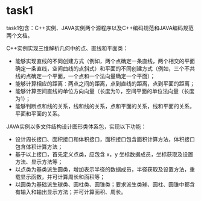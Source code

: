 # task1
task1包含：C++实例、JAVA实例两个源程序以及C++编码规范和JAVA编码规范两个文档。

C++实例实现三维解析几何中的点、直线和平面类：
 * 能够实现直线的不同创建方式（例如，两个点确定一条直线，两个相交的平面确定一条直线，空间曲线的点斜式）和平面的不同创建方式（例如，三个不共线的点确定一个平面，一个点和一个法向量确定一个平面）；
 * 能够计算相应的距离：两点之间的距离，点到直线的距离，点到平面的距离；
 * 能够计算空间直线的单位方向向量（长度为1），空间平面的单位法向量（长度为1）；
 * 能够判断点和线的关系，线和线的关系，点和平面的关系，线和平面的关系，平面和平面的关系。

JAVA实例以多文件结构设计图形类体系包，实现以下功能： 
 * 设计周长接口、面积接口和体积接口，面积接口包含面积计算方法，体积接口包含体积计算方法； 
 * 基于以上接口，首先定义点类，应包含 x，y 坐标数据成员，坐标获取及设置方法、显示方法等； 
 * 以点类为基类派生圆类，增加表示半径的数据成员，半径获取及设置方法，重载显示函数，并可计算周长和面积等； 
 * 以圆类为基础派生球类、圆柱类、圆锥类；要求派生类球、圆柱、圆锥中都含有输入和输出显示方法；并可计算面积、周长。
